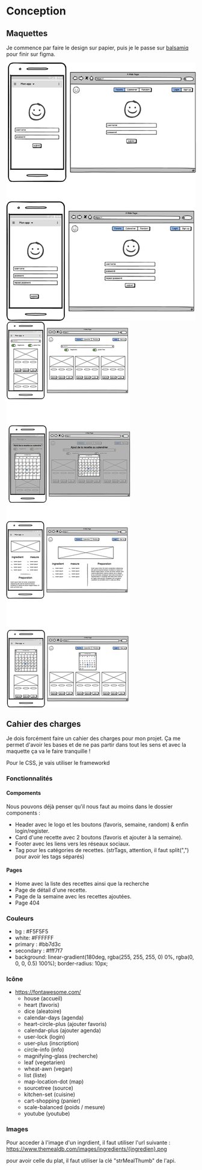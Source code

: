 # Conception

## Maquettes

Je commence par faire le design sur papier, puis je le passe sur [balsamiq](https://balsamiq.com/) pour finir sur figma.

![maquette](./login.png)
![maquette](./wireframe.png)

## Cahier des charges

Je dois forcément faire un cahier des charges pour mon projet.
Ça me permet d'avoir les bases et de ne pas partir dans tout les sens et avec la maquette ça va le faire tranquille !

Pour le CSS, je vais utiliser le frameworkd

### Fonctionnalités

#### Compoments
Nous pouvons déjà penser qu'il nous faut au moins dans le dossier components :

- Header avec le logo et les boutons (favoris, semaine, random) & enfin login/register.
- Card d'une recette avec 2 boutons (favoris et ajouter à la semaine).
- Footer avec les liens vers les réseaux sociaux.
- Tag pour les catégories de recettes. (strTags, attention, il faut split(",") pour avoir les tags séparés)

#### Pages

- Home avec la liste des recettes ainsi que la recherche
- Page de détail d'une recette.
- Page de la semaine avec les recettes ajoutées.
- Page 404

### Couleurs

- bg : #F5F5F5
- white: #FFFFFF
- primary : #bb7d3c
- secondary : #fff7f7
- background: linear-gradient(180deg, rgba(255, 255, 255, 0) 0%, rgba(0, 0, 0, 0.5) 100%);
border-radius: 10px;

### Icône

- https://fontawesome.com/
  - house (accueil)
  - heart (favoris)
  - dice (aleatoire)
  - calendar-days (agenda)
  - heart-circle-plus (ajouter favoris)
  - calendar-plus (ajouter agenda)
  - user-lock (login)
  - user-plus (inscription)
  - circle-info (info)
  - magnifying-glass (recherche)
  - leaf (vegetarien)
  - wheat-awn (vegan)
  - list (liste)
  - map-location-dot (map)
  - sourcetree (source)
  - kitchen-set (cuisine)
  - cart-shopping (panier)
  - scale-balanced (poids / mesure)
  - youtube (youtube)

### Images

Pour acceder à l'image d'un ingrdient, il faut utiliser l'url suivante :
https://www.themealdb.com/images/ingredients/{ingredien}.png

pour avoir celle du plat, il faut utiliser la clé "strMealThumb" de l'api.
